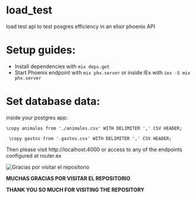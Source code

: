 # load_test
load test api to test posgres efficiency in an elixir phoenix API 


# Setup guides:

  * Install dependencies with `mix deps.get`
  * Start Phoenix endpoint with `mix phx.server` or inside IEx with `iex -S mix phx.server`

# Set database data:

inside your postgres app:

 ```
 \copy animales from './animales.csv' WITH DELIMITER ',' CSV HEADER;
 
  \copy gastos from '.gastos.csv' WITH DELIMITER ',' CSV HEADER;
 
 ```

Then please visit http://localhost:4000 or access to any of the endpoints configured at router.ex



![Gracias por visitar el repositorio](https://geekytheory.com/content/images/2014/05/Cat-Illustrations-024.jpg)


**MUCHAS GRACIAS POR VISITAR EL REPOSITORIO**

**THANK YOU SO MUCH FOR VISITING THE REPOSITORY**

